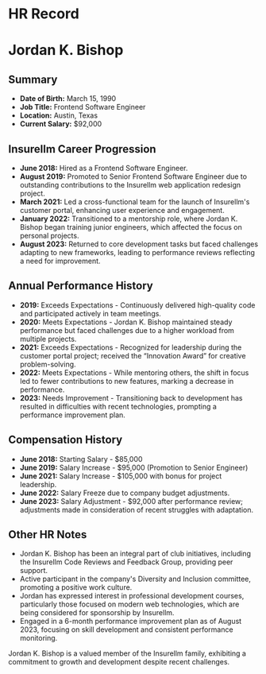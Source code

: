 # HR Record

# Jordan K. Bishop

## Summary
- **Date of Birth:** March 15, 1990
- **Job Title:** Frontend Software Engineer
- **Location:** Austin, Texas
- **Current Salary:** $92,000

## Insurellm Career Progression
- **June 2018:** Hired as a Frontend Software Engineer.
- **August 2019:** Promoted to Senior Frontend Software Engineer due to outstanding contributions to the Insurellm web application redesign project.
- **March 2021:** Led a cross-functional team for the launch of Insurellm's customer portal, enhancing user experience and engagement.
- **January 2022:** Transitioned to a mentorship role, where Jordan K. Bishop began training junior engineers, which affected the focus on personal projects.
- **August 2023:** Returned to core development tasks but faced challenges adapting to new frameworks, leading to performance reviews reflecting a need for improvement.

## Annual Performance History
- **2019:** Exceeds Expectations - Continuously delivered high-quality code and participated actively in team meetings.
- **2020:** Meets Expectations - Jordan K. Bishop maintained steady performance but faced challenges due to a higher workload from multiple projects.
- **2021:** Exceeds Expectations - Recognized for leadership during the customer portal project; received the “Innovation Award” for creative problem-solving.
- **2022:** Meets Expectations - While mentoring others, the shift in focus led to fewer contributions to new features, marking a decrease in performance.
- **2023:** Needs Improvement - Transitioning back to development has resulted in difficulties with recent technologies, prompting a performance improvement plan.

## Compensation History
- **June 2018:** Starting Salary - $85,000
- **June 2019:** Salary Increase - $95,000 (Promotion to Senior Engineer)
- **June 2021:** Salary Increase - $105,000 with bonus for project leadership.
- **June 2022:** Salary Freeze due to company budget adjustments.
- **June 2023:** Salary Adjustment - $92,000 after performance review; adjustments made in consideration of recent struggles with adaptation.

## Other HR Notes
- Jordan K. Bishop has been an integral part of club initiatives, including the Insurellm Code Reviews and Feedback Group, providing peer support.
- Active participant in the company's Diversity and Inclusion committee, promoting a positive work culture.
- Jordan has expressed interest in professional development courses, particularly those focused on modern web technologies, which are being considered for sponsorship by Insurellm.
- Engaged in a 6-month performance improvement plan as of August 2023, focusing on skill development and consistent performance monitoring. 

Jordan K. Bishop is a valued member of the Insurellm family, exhibiting a commitment to growth and development despite recent challenges.